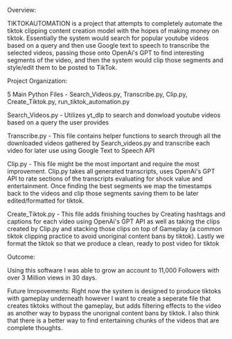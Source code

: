Overview: 

TIKTOKAUTOMATION is a project that attempts to completely automate the tiktok clipping content creation model with the hopes of making money on tiktok.
Essentially the system would search for popular youtube videos based on a query and then use Google text to speech to transcribe the selected videos, 
passing those onto OpenAi's GPT to find interesting segments of the video, and then the system would clip those segments and style/edit them to be posted to 
TikTok. 

Project Organization:

5 Main Python Files - Search_Videos.py, Transcribe.py, Clip.py, Create_Tiktok.py, run_tiktok_automation.py

Search_Videos.py - Utilizes yt_dlp to search and donwload youtube videos based on a query the user provides

Transcribe.py - This file contains helper functions to search through all the downloaded videos gathered by Search_videos.py and transcribe each video for later use using Google Text to Speech API

Clip.py - This file might be the most important and require the most improvement. Clip.py takes all generated transcripts, uses OpenAi's GPT API to rate sections of the transcripts evaluating for 
shock value and entertainment. Once finding the best segments we map the timestamps back to the videos and clip those segments saving them to be later edited/formatted for tiktok.

Create_Tiktok.py - This file adds finishing touches by Creating hashtags and captions for each video using OpenAi's GPT API as well as taking the clips created by Clip.py and stacking those clips on top of
Gameplay (a common tiktok clipping practice to avoid unoriginal content bans by tiktok). Lastly we format the tiktok so that we produce a clean, ready to post video for tiktok

Outcome: 

Using this software I was able to grow an account to 11,000 Followers with over 3 Million views in 30 days.

Future Imrpovements: Right now the system is designed to produce tiktoks with gameplay underneath however I want to create a seperate file that creates tiktoks without the gameplay, but adds filtering effects to
the video as another way to bypass the unorignal content bans by tiktok. I also think that there is a better way to find entertaining chunks of the videos that are complete thoughts. 

